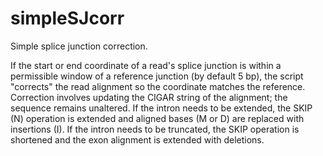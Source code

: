 # simpleSJcorr

Simple splice junction correction.

If the start or end coordinate of a read's splice junction is within a
permissible window of a reference junction (by default 5 bp), the script
"corrects" the read alignment so the coordinate matches the reference.
Correction involves updating the CIGAR string of the alignment; the sequence
remains unaltered. If the intron needs to be extended, the SKIP (N) operation
is extended and aligned bases (M or D) are replaced with insertions (I). If the
intron needs to be truncated, the SKIP operation is shortened and the exon
alignment is extended with deletions.

